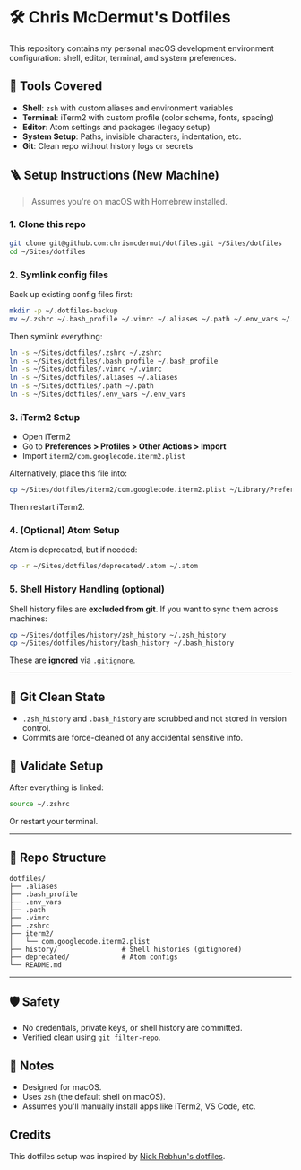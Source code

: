 # 🛠️ Chris McDermut's Dotfiles

This repository contains my personal macOS development environment configuration: shell, editor, terminal, and system preferences.

## 🔧 Tools Covered

- **Shell**: `zsh` with custom aliases and environment variables
- **Terminal**: iTerm2 with custom profile (color scheme, fonts, spacing)
- **Editor**: Atom settings and packages (legacy setup)
- **System Setup**: Paths, invisible characters, indentation, etc.
- **Git**: Clean repo without history logs or secrets

## 🪜 Setup Instructions (New Machine)

> Assumes you're on macOS with Homebrew installed.

### 1. Clone this repo

```bash
git clone git@github.com:chrismcdermut/dotfiles.git ~/Sites/dotfiles
cd ~/Sites/dotfiles
```

### 2. Symlink config files

Back up existing config files first:

```bash
mkdir -p ~/.dotfiles-backup
mv ~/.zshrc ~/.bash_profile ~/.vimrc ~/.aliases ~/.path ~/.env_vars ~/.dotfiles-backup 2>/dev/null
```

Then symlink everything:

```bash
ln -s ~/Sites/dotfiles/.zshrc ~/.zshrc
ln -s ~/Sites/dotfiles/.bash_profile ~/.bash_profile
ln -s ~/Sites/dotfiles/.vimrc ~/.vimrc
ln -s ~/Sites/dotfiles/.aliases ~/.aliases
ln -s ~/Sites/dotfiles/.path ~/.path
ln -s ~/Sites/dotfiles/.env_vars ~/.env_vars
```

### 3. iTerm2 Setup

- Open iTerm2
- Go to **Preferences > Profiles > Other Actions > Import**
- Import `iterm2/com.googlecode.iterm2.plist`

Alternatively, place this file into:

```bash
cp ~/Sites/dotfiles/iterm2/com.googlecode.iterm2.plist ~/Library/Preferences/
```

Then restart iTerm2.

### 4. (Optional) Atom Setup

Atom is deprecated, but if needed:

```bash
cp -r ~/Sites/dotfiles/deprecated/.atom ~/.atom
```

### 5. Shell History Handling (optional)

Shell history files are **excluded from git**. If you want to sync them across machines:

```bash
cp ~/Sites/dotfiles/history/zsh_history ~/.zsh_history
cp ~/Sites/dotfiles/history/bash_history ~/.bash_history
```

These are **ignored** via `.gitignore`.

---

## 🚫 Git Clean State

- `.zsh_history` and `.bash_history` are scrubbed and not stored in version control.
- Commits are force-cleaned of any accidental sensitive info.

## 🧪 Validate Setup

After everything is linked:

```bash
source ~/.zshrc
```

Or restart your terminal.

---

## 📁 Repo Structure

```
dotfiles/
├── .aliases
├── .bash_profile
├── .env_vars
├── .path
├── .vimrc
├── .zshrc
├── iterm2/
│   └── com.googlecode.iterm2.plist
├── history/                # Shell histories (gitignored)
├── deprecated/             # Atom configs
└── README.md
```

---

## 🛡️ Safety

- No credentials, private keys, or shell history are committed.
- Verified clean using `git filter-repo`.

## 📌 Notes

- Designed for macOS.
- Uses `zsh` (the default shell on macOS).
- Assumes you'll manually install apps like iTerm2, VS Code, etc.

## Credits

This dotfiles setup was inspired by [Nick Rebhun's dotfiles](https://github.com/nrebhun/dotfiles).